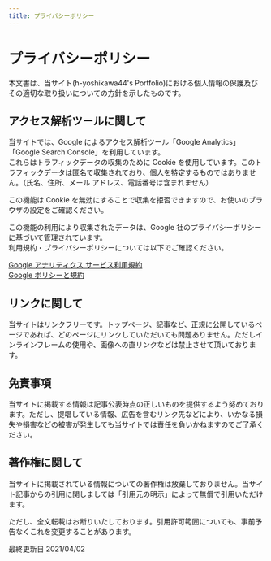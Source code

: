 ```yaml
---
title: プライバシーポリシー
---
```


# プライバシーポリシー

本文書は、当サイト(h-yoshikawa44's Portfolio)における個人情報の保護及びその適切な取り扱いについての方針を示したものです。

## アクセス解析ツールに関して
当サイトでは、Google によるアクセス解析ツール「Google Analytics」「Google Search Console」を利用しています。  
これらはトラフィックデータの収集のために Cookie を使用しています。このトラフィックデータは匿名で収集されており、個人を特定するものではありません。（氏名、住所、メール アドレス、電話番号は含まれません）

この機能は Cookie を無効にすることで収集を拒否できますので、お使いのブラウザの設定をご確認ください。

この機能の利用により収集されたデータは、Google 社のプライバシーポリシーに基づいて管理されています。  
利用規約・プライバシーポリシーについては以下でご確認ください。

[Google アナリティクス サービス利用規約](https://www.google.co.jp/analytics/terms/jp.html)  
[Google ポリシーと規約](https://policies.google.com/)

## リンクに関して
当サイトはリンクフリーです。トップページ、記事など、正規に公開しているページであれば、どのページにリンクしていただいても問題ありません。ただしインラインフレームの使用や、画像への直リンクなどは禁止させて頂いております。

## 免責事項
当サイトに掲載する情報は記事公表時点の正しいものを提供するよう努めております。ただし、提唱している情報、広告を含むリンク先などにより、いかなる損失や損害などの被害が発生しても当サイトでは責任を負いかねますのでご了承ください。

## 著作権に関して
当サイトに掲載されている情報についての著作権は放棄しておりません。当サイト記事からの引用に関しましては「引用元の明示」によって無償で引用いただけます。

ただし、全文転載はお断りいたしております。引用許可範囲についても、事前予告なくこれを変更することがあります。

最終更新日 2021/04/02
